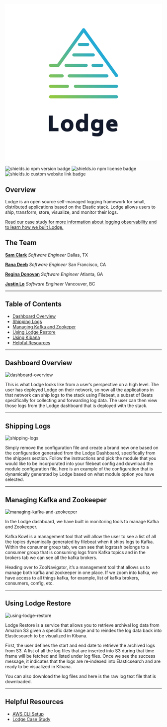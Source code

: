 ![lodge-logo](https://github.com/lodge-logging/Lodge-CLI/blob/main/img/Lodge_logo_color.png)

![shields.io npm version badge](https://img.shields.io/npm/v/lodge-cli)
![shields.io npm license badge](https://img.shields.io/npm/l/lodge-cli)
![shields.io custom website link badge](https://img.shields.io/static/v1?label=website&message=lodge-logging.github.io&color=blue)

## Overview

Lodge is an open source self-managed logging framework for small, distributed applications based on the Elastic stack. Lodge allows users to ship, transform, store, visualize, and monitor their logs.


[Read our case study for more information about logging observability and to learn how we built Lodge.](https://lodge-logging.github.io)

## The Team

**[Sam Clark](https://www.linkedin.com/in/sam-clark-0aa74390/)** _Software Engineer_ Dallas, TX

**[Rana Deeb](https://www.linkedin.com/in/rana-deeb/)** _Software Engineer_ San Francisco, CA

**[Regina Donovan](https://www.linkedin.com/in/regina-donovan-82242040/)** _Software Engineer_ Atlanta, GA

**[Justin Lo](https://www.linkedin.com/in/justinkevinheilo/)** _Software Engineer_ Vancouver, BC

---

## Table of Contents

- [Dashboard Overview](https://github.com/lodge-logging/Lodge-CLI#dashboard-overview)
- [Shipping Logs](https://github.com/lodge-logging/Lodge-CLI#shipping-logs)
- [Managing Kafka and Zookeper](https://github.com/lodge-logging/Lodge-CLI#managing-kafka-and-zookeeper)
- [Using Lodge Restore](https://github.com/lodge-logging/Lodge-CLI#using-lodge-restore)
- [Using Kibana](https://github.com/lodge-logging/Lodge-CLI#using-kibana)
- [Helpful Resources](https://github.com/lodge-logging/Lodge-CLI#helpful-resources)

---

## Dashboard Overview

![dashboard-overview](https://github.com/lodge-logging/Lodge-CLI/blob/main/img/dashboard-overview.gif)

This is what Lodge looks like from a user’s perspective on a high level. The user has deployed Lodge on their network, so now all the applications in that network can ship logs to the stack using Filebeat, a subset of Beats specifically for collecting and forwarding log data. The user can then view those logs from the Lodge dashboard that is deployed with the stack.


---

## Shipping Logs

![shipping-logs](https://github.com/lodge-logging/Lodge-CLI/blob/main/img/shipping-logs.gif)

Simply remove the configuration file and create a brand new one based on the configuration generated from the Lodge Dashboard, specifically from the shippers section. Follow the instructions and pick the module that you would like to be incorporated into your filebeat config and download the module configuration file,  here is an example of the configuration that is dynamically generated by Lodge based on what module option you have selected.

---

## Managing Kafka and Zookeeper

![managing-kafka-and-zookeeper](https://github.com/lodge-logging/Lodge-CLI/blob/main/img/managing-kafka-and-zookeeper.gif)

In the Lodge dashboard, we have built in monitoring tools to manage Kafka and Zookeeper.

Kafka Kowl is a management tool that will allow the user to see a list of all the topics dynamically generated by filebeat when it ships logs to Kafka. Within the consumer group tab, we can see that logstash belongs to a consumer group that is consuming logs from Kafka topics and in the brokers tab we can see all the kafka brokers.

Heading over to ZooNavigator, it’s a management tool  that allows us to manage both kafka and zookeeper in one place. If we zoom into kafka, we have access to all things kafka, for example, list of kafka brokers, consumers, config, etc. 

---

## Using Lodge Restore 

![using-lodge-restore](https://github.com/lodge-logging/Lodge-CLI/blob/main/img/using-lodge-restore.gif)

Lodge Restore is a service that allows you to retrieve archival log data from Amazon S3 given a specific date range and to reindex the log data back into Elasticsearch to be visualized in Kibana. 

First, the user defines the start and end date to retrieve the archived logs from S3. A list of all the log files that are inserted into S3 during that time frame will be fetched and listed under log files. Once we see the success message, it indicates that the logs are re-indexed into Elasticsearch and are ready to be visualized in Kibana. 

You can also download the log files and here is the raw log text file that is downloaded. 

---

## Helpful Resources

- [AWS CLI Setup](https://docs.aws.amazon.com/cli/latest/userguide/cli-chap-welcome.html)
- [Lodge Case Study](https://lodge-logging.github.io)

[npm]: https://www.npmjs.com/package/lodge-cli
